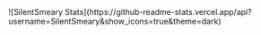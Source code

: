 <div class = "center">
  ![SilentSmeary Stats](https://github-readme-stats.vercel.app/api?username=SilentSmeary&show_icons=true&theme=dark)
</div>

